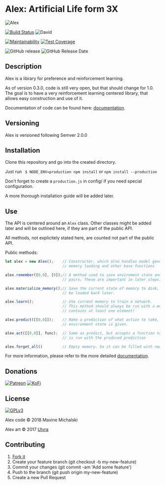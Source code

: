# Alex: Artificial Life form 3X

![Alex](https://mootech.eu/images/alex.png)

[![Build Status](https://travis-ci.org/maxine-red/al3x.svg?style=flat-square&branch=master)](https://travis-ci.org/maxine-red/al3x)
![David](https://img.shields.io/david/maxine-red/al3x.svg?style=flat-square)

[![Maintainability](https://img.shields.io/codeclimate/maintainability/maxine-red/al3x.svg?style=flat-square)](https://codeclimate.com/github/maxine-red/al3x/maintainability)
[![Test Coverage](https://img.shields.io/codeclimate/coverage/maxine-red/al3x.svg?style=flat-square)](https://codeclimate.com/github/maxine-red/al3x/test_coverage)

![GitHub release](https://img.shields.io/github/release/maxine-red/al3x.svg)
![GitHub Release Date](https://img.shields.io/github/release-date/maxine-red/al3x.svg)

## Description

Alex is a library for preference and reinforcement learning.

As of version 0.3.0, code is still very open, but that should change for 1.0.
The goal is to have a very reinforcement learning centered library, that allows
easy construction and use of it.

Documentation of code can be found here: [documentation](DOCUMENTATION.md).

## Versioning

Alex is versioned following Semver 2.0.0


## Installation

Clone this repository and go into the created directory.

Just run ` $ NODE_ENV=production npm install` or `npm install --production`

Don't forget to create a `production.js` in config/ if you need special
configuration.

A more thorough installation guide will be added later.

## Use

The API is centered around an `Alex` class. Other classes might be added later
and will be outlined here, if they are part of the public API.

All methods, not explicitely stated here, are counted not part of the public
API.

Public methods:

```javascript
let alex = new Alex();    // Constructor, which also handles model generation,
                          // memory loading and other base functions

alex.remember([0,0], [0]);// A method used to save enviroment state and action
                          // pairs. These are important in later steps.

alex.materialize_memory();// Save the current state of memory to disk, so it can
                          // be loaded back later.

alex.learn();             // Use current memory to train a network.
                          // This method should always be run with a memory that
                          // contains at least one element!

alex.predict([[0,0]]);    // Make a prediction of what action to take, when an
                          // environment state is given.

alex.act([[0,0]], func);  // Same as predict, but accepts a function too, that
                          // is run with the produced prediction

alex.forget_all()         // Empty memory. So it can be filled with new memories
```

For more information, please refer to the more detailed
[documentation](DOCUMENTATION.md).

## Donations

[![Patreon](https://img.shields.io/badge/Patreon-donate-orange.svg)](https://www.patreon.com/maxine_red)
[![KoFi](https://img.shields.io/badge/KoFi-donate-blue.svg)](https://ko-fi.com/maxinered)

## License

[![GPLv3](https://www.gnu.org/graphics/gplv3-127x51.png)](https://www.gnu.org/licenses/gpl-3.0.en.html)

Alex code :copyright: 2018 Maxine Michalski

Alex art :copyright: 2017 [Ulvra](https://furaffinity.net/user/ulvra)

## Contributing

1. [Fork it](https://github.com/maxine-red/alex/fork)
1. Create your feature branch (git checkout -b my-new-feature)
1. Commit your changes (git commit -am 'Add some feature')
1. Push to the branch (git push origin my-new-feature)
1. Create a new Pull Request
